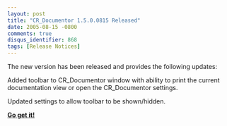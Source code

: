 ```yaml
---
layout: post
title: "CR_Documentor 1.5.0.0815 Released"
date: 2005-08-15 -0800
comments: true
disqus_identifier: 868
tags: [Release Notices]
---
```

The new version has been released and provides the following updates:
 
Added toolbar to CR\_Documentor window with ability to print the current
documentation view or open the CR\_Documentor settings.

Updated settings to allow toolbar to be shown/hidden.

 
 **[Go get
it!](/archive/2004/11/15/cr_documentor---the-documentor-plug-in-for-dxcore.aspx)**
